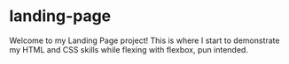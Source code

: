 # landing-page
Welcome to my Landing Page project! This is where I start to demonstrate my HTML and CSS skills while flexing with flexbox, pun intended.
